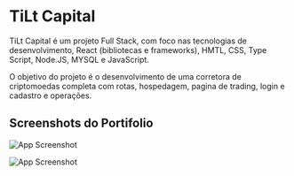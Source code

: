
# TiLt Capital

TiLt Capital é um projeto Full Stack, com foco nas tecnologias de desenvolvimento, React (bibliotecas e frameworks), HMTL, CSS, Type Script, Node.JS, MYSQL e JavaScript.

O objetivo do projeto é o desenvolvimento de uma corretora de criptomoedas completa com rotas, hospedagem, pagina de trading, login e cadastro e operações.




## Screenshots do Portifolio 

![App Screenshot](https://i.imgur.com/tywww9E.png)


![App Screenshot](https://i.imgur.com/m3A0sdO.png)

